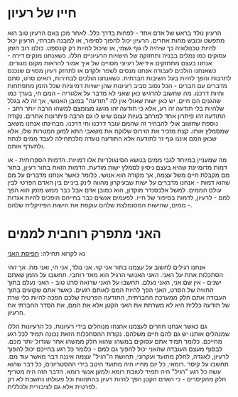 חייו של רעיון
===== 

הרעיון נולד בראש של אדם אחד - לפחות בדרך כלל. לאחר מכן באם הרעיון טוב הוא מתפשט וכובש מחות אחרים. הרעיון יכול להפוך לסיפור, או למבנה חברתי, הרעיון יכול להיות טכנולוגיה כך שיהיה לו גוף גשמי, או שיכול להיות רק קונספט. כולנו רוב הזמן עסוקים כמו נמלים בבניה ותחזוקה של הישויות הרעיוניים הללו. כשאנחנו מנקים דירה - אנחנו בעצם מתחזקים אידיאל רעיוני מסויים של איך אמור להראות מקום מגורים. כשאנחנו הולכים לעבודה אנחנו מנסים לשפר ולקדם או לתחזק רעיון מסויים שנכנס לתרבות והפך להיות בעל חשיבות חברתית. כשאנחנו הולכים לבחירות, רואים סרט, סתם מדברים עם חברים - הכל נסוב סביב רעיונות שהן ישויות דמיוניות שכל הזמן מתפתחות וחיות דרכנו. מה שחשוב להדגיש כאן שאני לא מדבר על אלגוריה - המם חי, בערך כמו שהגנים הם חיים. יש כאן ישות שאולי אין לה "תודעה" במובן האנושי, אך זה לא בגלל שלהיות בלי תודעה זה רע, אלא כי תודעה זהו מושג מצומצם למשהו הרבה יותר רחב - התודעה זהו פיתרון אחד למרחב בעיות עצום שיש לו גם הרבה פיתרונות אחרים. נקודה נוספת שחשוב אולי להבהיר זה שהמם עובר דרכנו וחי דרכנו. מבחינתו אנחנו משאב שמסמלץ אותו. קצת מזכיר את הוירוס שלוקח את משאבי התא למען המטרות שלו, אלא שכאן המם איננו גוף זר לתודעה אלא התודעה נועדה מלכתחילה לעבד ממים לנתח ולתעדף אותם. 

מה שמעניין במיוחד לגבי ממים בנושא הסינגולריות אלו דמויות. הדמות הספרותית - או דמות מדומיינת שהיא בעצם ניסיון לסמלץ ישות מודעת. הדמות הזאת בתור רעיון, בתור מם מקבלת חיים משל עצמה, אך מקורה הוא אנושי. כלומר כאשר אנחנו מדברים על מם שהוא דמות - אנחנו מדברים על ישות שבעיקרון מהווה לינק ביניים בין האדם הפרטי לבין עולם הממים. למשל אלכסנדר מוקדון, הוא כמובן אדם אבל כבר ממש מזמן הוא הפך למם - לרעיון, לדמות בסיפור של חייו. לפעמים אנשים כבר בחייהם הופכים להיות אגדות - ממים, שהישות המסומלצת שלהם עוקפת את הישות הפיזיקלית שלהם. 

האני מתפרק רוחבית לממים
======

נא לקרוא תחילה:
 [תפיסת האני](Singularity/the_self.md)
 
אנחנו רגילים לחשוב על עצמנו בתור אני קוי. אני נולד, אני חי, ואני מת. אך זוהי הסתכלות אחת על האני. האני האנושי הרגיל הוא מאד רוחבי. תחשבו על הזמן שאתם ישנים - אין שם אני, האני נעלם. תחשבו על האני שרואה סרט טוב - האני נעלם בתוך החוויה של הסרט, האני הפך להיות המם לאותם רגעים. כאשר אתם שקועים בתוך העבודה אתם חלק ממערכת החברתית, התודעה הפרטית שלכם הפכה להיות כלי שרת של תודעה כללית היא לא משרתת את האני הקטן אלא את המם, את הסדר החברתי את הרעיון. 

גם כאשר אנחנו חוזרים לעצמנו אחנחו מנוהלים בידי רעיונות. כל הרעיונות הללו שמנהלים אותנו יש גם להם חיים משלהם. נקודת ההסתכלות הזאת נכונה תמיד לכל רגע מחייכם. כלומר תמיד אתם עסוקים במשהו שהוא חלק ממשהו אחר שגדול יותר מכם. לבסוף מעצם העובדה שהאני יכול להפוך גם למם - כלומר כל רגע בחייכם יכול להפוך לרעיון, לאגדה, לחלק מתועד ועקרוני, תחושת ה"רגיל" עצמה איננה דבר מאשר עוד מם. תחשבו על קיסר .רומאי, כל יום מחייו היה מתועד היטב בידי ההסטריונים, כל דבר שהוא עשה כל רגע "רגיל" היה תמיד לטובת רומא ולמען אנשי רומא. הדבר הזה היה מטריף חלק מהקיסרים - כי האדם הקטן הפך להיות רעיון בהתהוות וכל פעולתו נחשבת לא רק לפרטית אלא גם לציבורית ולכללית. 

